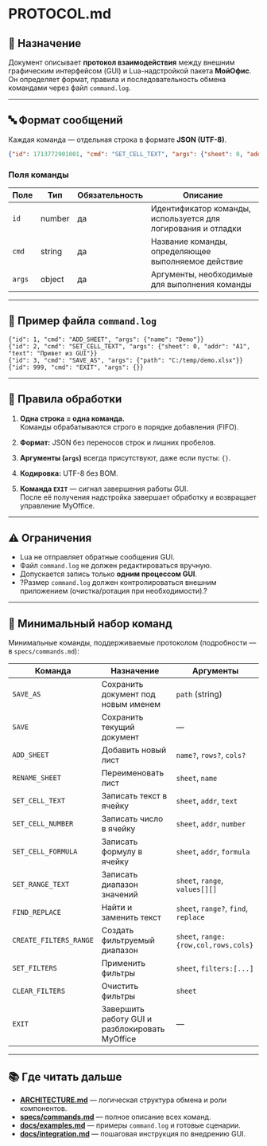 # PROTOCOL.md

## 🧩 Назначение

Документ описывает **протокол взаимодействия** между внешним графическим интерфейсом (GUI) и Lua-надстройкой пакета **МойОфис**.  
Он определяет формат, правила и последовательность обмена командами через файл `command.log`.

---

## 🔤 Формат сообщений

Каждая команда — отдельная строка в формате **JSON (UTF-8)**.

```json
{"id": 1713772901001, "cmd": "SET_CELL_TEXT", "args": {"sheet": 0, "addr": "A1", "text": "Привет"}}
```

### Поля команды

| Поле | Тип | Обязательность | Описание |
|------|-----|----------------|-----------|
| `id` | number | да | Идентификатор команды, используется для логирования и отладки |
| `cmd` | string | да | Название команды, определяющее выполняемое действие |
| `args` | object | да | Аргументы, необходимые для выполнения команды |

---

## 📜 Пример файла `command.log`

```
{"id": 1, "cmd": "ADD_SHEET", "args": {"name": "Demo"}}
{"id": 2, "cmd": "SET_CELL_TEXT", "args": {"sheet": 0, "addr": "A1", "text": "Привет из GUI"}}
{"id": 3, "cmd": "SAVE_AS", "args": {"path": "C:/temp/demo.xlsx"}}
{"id": 999, "cmd": "EXIT", "args": {}}
```

---

## 🚦 Правила обработки

1. **Одна строка = одна команда.**  
   Команды обрабатываются строго в порядке добавления (FIFO).

2. **Формат:** JSON без переносов строк и лишних пробелов.  

3. **Аргументы (`args`)** всегда присутствуют, даже если пусты: `{}`.  

4. **Кодировка:** UTF-8 без BOM.  

5. **Команда `EXIT`** — сигнал завершения работы GUI.  
   После её получения надстройка завершает обработку и возвращает управление MyOffice.

---

## ⚠️ Ограничения

- Lua не отправляет обратные сообщения GUI.  
- Файл `command.log` не должен редактироваться вручную.  
- Допускается запись только **одним процессом GUI**.  
- ?Размер `command.log` должен контролироваться внешним приложением (очистка/ротация при необходимости).?

---

## 🧱 Минимальный набор команд

Минимальные команды, поддерживаемые протоколом (подробности — в `specs/commands.md`):

| Команда | Назначение | Аргументы |
|----------|-------------|-----------|
| `SAVE_AS` | Сохранить документ под новым именем | `path` (string) |
| `SAVE` | Сохранить текущий документ | — |
| `ADD_SHEET` | Добавить новый лист | `name?`, `rows?`, `cols?` |
| `RENAME_SHEET` | Переименовать лист | `sheet`, `name` |
| `SET_CELL_TEXT` | Записать текст в ячейку | `sheet`, `addr`, `text` |
| `SET_CELL_NUMBER` | Записать число в ячейку | `sheet`, `addr`, `number` |
| `SET_CELL_FORMULA` | Записать формулу в ячейку | `sheet`, `addr`, `formula` |
| `SET_RANGE_TEXT` | Записать диапазон значений | `sheet`, `range`, `values[][]` |
| `FIND_REPLACE` | Найти и заменить текст | `sheet`, `range?`, `find`, `replace` |
| `CREATE_FILTERS_RANGE` | Создать фильтруемый диапазон | `sheet`, `range:{row,col,rows,cols}` |
| `SET_FILTERS` | Применить фильтры | `sheet`, `filters:[...]` |
| `CLEAR_FILTERS` | Очистить фильтры | `sheet` |
| `EXIT` | Завершить работу GUI и разблокировать MyOffice | — |

---

## 📚 Где читать дальше

- **[ARCHITECTURE.md](../ARCHITECTURE.md)** — логическая структура обмена и роли компонентов.  
- **[specs/commands.md](../specs/commands.md)** — полное описание всех команд.  
- **[docs/examples.md](../docs/examples.md)** — примеры `command.log` и готовые сценарии.  
- **[docs/integration.md](../docs/integration.md)** — пошаговая инструкция по внедрению GUI.
